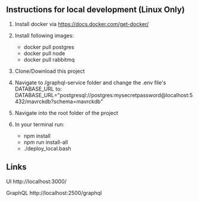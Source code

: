 
## Instructions for local development (Linux Only)

1) Install docker via https://docs.docker.com/get-docker/

2) Install following images:
    * docker pull postgres
    * docker pull node
    * docker pull rabbitmq

3) Clone/Download this project

4) Navigate to /graphql-service folder and change the .env file's DATABASE_URL to:
DATABASE_URL="postgresql://postgres:mysecretpassword@localhost:5432/mavrckdb?schema=mavrckdb"

5) Navigate into the root folder of the project

6) In your terminal run:
    * npm install
    * npm run install-all
    * ./deploy_local.bash


## Links
UI
http://localhost:3000/

GraphQL
http://localhost:2500/graphql



